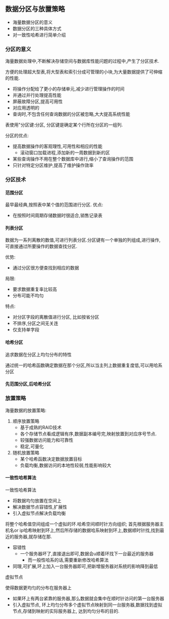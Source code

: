 ## 数据分区与放置策略
- 海量数据分区的意义
- 数据分区的三种具体方式
- 对一致性哈希进行简单介绍

### 分区的意义
海量数据处理中,不断解决存储空间与数据库性能问题的过程中,产生了分区技术.

方便的处理超大型表,将大型表和索引分成可管理的小块,为大量数据提供了可伸缩的性能.
- 将操作分配给了更小的存储单元,减少进行管理操作的时间
- 并通过并行处理提高性能
- 屏蔽故障分区,提高可用性
- 对应用透明的
- 查询时,不包含任何查询数据的分区被忽略,大大提高系统性能

表使用"分区键:分区, 分区键是确定某个行所在分区的一组列.

分区的优点:
- 提高数据操作的客观理性,可用性和相应的性能
    - 滚动窗口加载进程,添加新的一周数据到新的区
- 某些查询操作不用在整个数据库中进行,缩小了查询操作的范围
- 只针对特定分区维护,提高了维护操作效率

### 分区技术
#### 范围分区
最早最经典,按照表中某个值的范围进行分区.
优点:
- 在按照时间周期存储数据时很适合,销售记录表

#### 列表分区
数据为一系列离散的数值,可进行列表分区.分区键有一个单独的列组成,进行操作,可直接通过所要操作的数据查找分区.

优势:
- 通过分区很方便查找到相应的数据

局限:
- 要求数据重复率比较高
- 分布可能不均匀

特点:
- 对分区字段的离散值进行分区, 比如按省分区
- 不排序,分区之间无关连
- 仅支持单字段 

#### 哈希分区
追求数据在分区上均匀分布的特性

通过统一的哈希函数确定数据在那个分区,所以当主列上数据重复度低,可以用哈系分区

#### 先范围分区,后哈希分区
### 放置策略
海量数据的放置策略:
1. 顺序放置策略
    - 基于成熟的RAID技术
    - 各个存储节点看成逻辑有序,数据副本编号完,映射放置到对应序号节点.
    - 较强数据访问能力和可靠性
    - 稳定,可量化
2. 随机放置策略
    - 某个哈希函数决定数据放置目标
    - 负载均衡,数据访问的本地性较弱,性能影响较大

#### 一致性哈希算法
一致性哈希算法
- 将数据均匀放置在空间上
- 解决数据节点容错性,扩展性
- 引入虚拟节点解决负载均衡

将整个哈希值空间组成一个虚拟的环.哈希空间顺时针方向组织;
首先根据服务器主机名or ip哈希映射到环上,然后所存储的数据哈系映射到环上,数据顺时针找,找到最近的服务器,就存储在那.

- 容错性
    - 一个服务器坏了,直接退出即可,数据会u顺着环找下一台最近的服务器
        - 而一般性哈系的话,需要重新修改哈希算法
- 同理,可扩展,环上加入一台服务器即可,把新增服务器对系统的影响降到最低


虚拟节点

使得数据更均匀的分布在服务器上
- 如果环上有两台紧靠的服务器,那么数据就会集中在顺时针访问的第一台服务器
- 引入虚拟节点, 环上均匀分布多个虚拟节点映射到同一台服务器,数据找到虚拟节点,存储到映射的实际服务器上, 达到均匀分布的目的.


